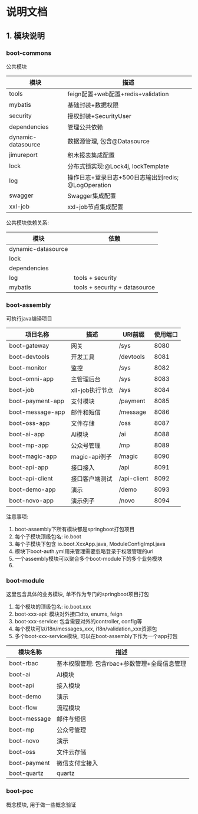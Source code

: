 # 说明文档
## 1. 模块说明

### boot-commons
公共模块

| 模块                 | 描述                                     |
|--------------------|----------------------------------------|
| tools              | feign配置+web配置+redis+validation         |
| mybatis            | 基础封装+数据权限                              |
| security           | 授权封装+SecurityUser                      |
| dependencies       | 管理公共依赖                                 |
| dynamic-datasource | 数据源管理, 包含@Datasource                   |
| jimureport         | 积木报表集成配置                               |
| lock               | 分布式锁实现:@Lock4j, lockTemplate           |
| log                | 操作日志+登录日志+500日志输出到redis; @LogOperation |
| swagger            | Swagger集成配置                            |
| xxl-job            | xxl-job节点集成配置                          |

公共模块依赖关系:

| 模块                 | 依赖                            |
|--------------------|-------------------------------|
| dynamic-datasource |                               |
| lock               |                               |
| dependencies       |                               |
| log                | tools + security              |
| mybatis            | tools + security + datasource |`

### boot-assembly
可执行java编译项目

| 项目名称             | 描述          | URI前缀       | 使用端口 |
|------------------|-------------|-------------|------|
| boot-gateway     | 网关          | /sys        | 8080 |
| boot-devtools    | 开发工具        | /devtools   | 8081 |
| boot-monitor     | 监控          | /sys        | 8082 |
| boot-omni-app    | 主管理后台       | /sys        | 8083 |
| boot-job         | xll-job执行节点 | /sys        | 8084 |
| boot-payment-app | 支付模块        | /payment    | 8085 |
| boot-message-app | 邮件和短信       | /message    | 8086 |
| boot-oss-app     | 文件存储        | /oss        | 8087 |
| boot-ai-app      | AI模块        | /ai         | 8088 |
| boot-mp-app      | 公众号管理       | /mp         | 8089 |
| boot-magic-app   | magic-api例子 | /magic      | 8090 |
| boot-api-app     | 接口接入        | /api        | 8091 |
| boot-api-client  | 接口客户端测试     | /api-client | 8092 |
| boot-demo-app    | 演示          | /demo       | 8093 |
| boot-novo-app    | 演示例子        | /novo       | 8094 |

注意事项:
1. boot-assembly下所有模块都是springboot打包项目  
2. 每个子模块顶级包名: io.boot
3. 每个子模块下包含 io.boot.XxxApp.java, ModuleConfigImpl.java
4. 模块下boot-auth.yml用来管理需要忽略登录于权限管理的url
5. 一个assembly模块可以聚合多个boot-module下的多个业务模块
6. 


### boot-module
这里包含具体的业务模块, 单不作为专门的springboot项目打包
1. 每个模块的顶级包名: io.boot.xxx  
2. boot-xxx-api: 模块对外接口dto, enums, feign     
3. boot-xxx-service: 包含需要对外的controller, config等   
4. 每个模块可以i18n/messages_xxx, i18n/validation_xxx资源包   
5. 多个boot-xxx-service模块, 可以在boot-assembly下作为一个app打包  

| 模块名称         | 描述                         |
|--------------|----------------------------|
| boot-rbac    | 基本权限管理: 包含rbac+参数管理+全局信息管理 |
| boot-ai      | AI模块                       |
| boot-api     | 接入模块                       |
| boot-demo    | 演示                         |
| boot-flow    | 流程模块                       |
| boot-message | 邮件与短信                      |
| boot-mp      | 公众号管理                      |
| boot-novo    | 演示                         |
| boot-oss     | 文件云存储                      |
| boot-payment | 微信支付宝接入                    |
| boot-quartz  | quartz                     |

### boot-poc
概念模块, 用于做一些概念验证
